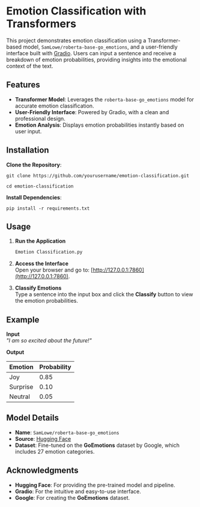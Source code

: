 # Emotion Classification with Transformers

This project demonstrates emotion classification using a Transformer-based model, `SamLowe/roberta-base-go_emotions`, and a user-friendly interface built with [Gradio](https://gradio.app/). Users can input a sentence and receive a breakdown of emotion probabilities, providing insights into the emotional context of the text.

## Features
- **Transformer Model**: Leverages the `roberta-base-go_emotions` model for accurate emotion classification.
- **User-Friendly Interface**: Powered by Gradio, with a clean and professional design.
- **Emotion Analysis**: Displays emotion probabilities instantly based on user input.

## Installation

 **Clone the Repository**:
   
```
git clone https://github.com/yourusername/emotion-classification.git

```
```
cd emotion-classification
```

 **Install Dependencies**:

```
pip install -r requirements.txt

```
   
## Usage

1. **Run the Application**
   ```bash
   Emotion Classification.py
   ```

2. **Access the Interface**  
   Open your browser and go to: [http://127.0.0.1:7860](http://127.0.0.1:7860).

3. **Classify Emotions**  
   Type a sentence into the input box and click the **Classify** button to view the emotion probabilities.


## Example

**Input**  
*"I am so excited about the future!"*

**Output**

| **Emotion**  | **Probability** |
|--------------|------------------|
| Joy          | 0.85            |
| Surprise     | 0.10            |
| Neutral      | 0.05            |



## Model Details
- **Name**: `SamLowe/roberta-base-go_emotions`
- **Source**: [Hugging Face](https://huggingface.co/)
- **Dataset**: Fine-tuned on the **GoEmotions** dataset by Google, which includes 27 emotion categories.



## Acknowledgments
- **Hugging Face**: For providing the pre-trained model and pipeline.
- **Gradio**: For the intuitive and easy-to-use interface.
- **Google**: For creating the **GoEmotions** dataset.






